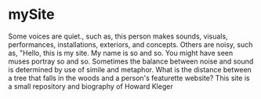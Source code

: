 # mySite
Some voices are quiet., such as, this person makes sounds, visuals, performances, installations, exteriors, and concepts.  Others are noisy, such as, "Hello, this is my site.  My name is so and so. You might have seen muses portray so and so.  Sometimes the balance between noise and sound is determined by use of simile and metaphor.  What is the distance between a tree that falls in the woods and a person's featurette website? This site is a small repository and biography of Howard Kleger
